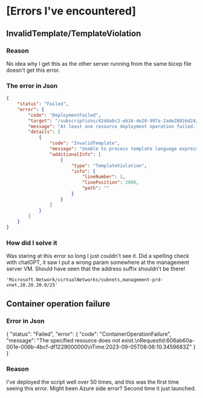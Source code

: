 # [Errors I've encountered]

## InvalidTemplate/TemplateViolation

### Reason

No idea why I get this as the other server running from the same bicep file doesn't get this error.

### The error in Json

```json
{
    "status": "Failed",
    "error": {
        "code": "DeploymentFailed",
        "target": "/subscriptions/42d4abc3-eb16-4e20-997a-2a4e28016d24/resourceGroups/koekbiceptestomgeving/providers/Microsoft.Resources/deployments/managementserver-fa6lzneoxbfsk",
        "message": "At least one resource deployment operation failed. Please list deployment operations for details. Please see https://aka.ms/arm-deployment-operations for usage details.",
        "details": [
            {
                "code": "InvalidTemplate",
                "message": "Unable to process template language expressions for resource '/subscriptions/42d4abc3-eb16-4e20-997a-2a4e28016d24/resourceGroups/koekbiceptestomgeving/providers/Microsoft.Network/networkInterfaces/managementserver-fa6lzneoxbfskNetInt' at line '1' and column '2890'. 'Unable to evaluate template language function 'resourceId': function requires exactly one multi-segmented argument which must be resource type including resource provider namespace. Current function arguments 'Microsoft.Network/virtualNetworks/subnets,management-prd-vnet,10.20.20.0/25'. Please see https://aka.ms/arm-resource-functions/#resourceid for usage details.'",
                "additionalInfo": [
                    {
                        "type": "TemplateViolation",
                        "info": {
                            "lineNumber": 1,
                            "linePosition": 2890,
                            "path": ""
                        }
                    }
                ]
            }
        ]
    }
}
```

### How did I solve it

Was staring at this error so long I just couldn't see it.
Did a spelling check with chatGPT, it saw I put a wrong param somewhere at the management server VM.
Should have seen that the address suffix shouldn't be there!

`'Microsoft.Network/virtualNetworks/subnets,management-prd-vnet,10.20.20.0/25'`

## Container operation failure

### Error in Json

{
    "status": "Failed",
    "error": {
        "code": "ContainerOperationFailure",
        "message": "The specified resource does not exist.\nRequestId:606ab60a-001e-006b-4bcf-df1229000000\nTime:2023-09-05T08:06:10.3459683Z"
    }
}

### Reason

I've deployed the script well over 50 times, and this was the first time seeing this error.
Might been Azure side error? Second time it just launched.


